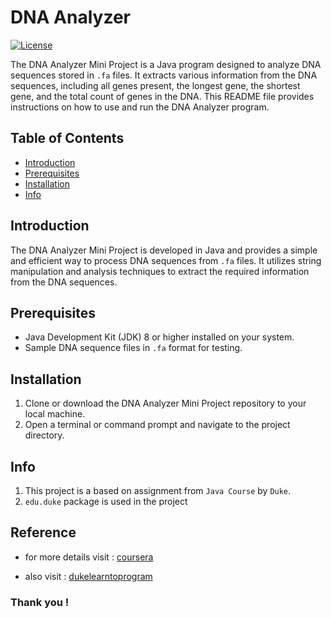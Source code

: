 # DNA Analyzer

[![License](https://img.shields.io/badge/License-MIT-blue.svg)](https://opensource.org/licenses/MIT)

The DNA Analyzer Mini Project is a Java program designed to analyze DNA sequences stored in `.fa` files. It extracts various information from the DNA sequences, including all genes present, the longest gene, the shortest gene, and the total count of genes in the DNA. This README file provides instructions on how to use and run the DNA Analyzer program.

## Table of Contents

-   [Introduction](#introduction)
-   [Prerequisites](#prerequisites)
-   [Installation](#installation)
-   [Info](#info)

## Introduction

The DNA Analyzer Mini Project is developed in Java and provides a simple and efficient way to process DNA sequences from `.fa` files. It utilizes string manipulation and analysis techniques to extract the required information from the DNA sequences.

## Prerequisites

-   Java Development Kit (JDK) 8 or higher installed on your system.
-   Sample DNA sequence files in `.fa` format for testing.

## Installation

1. Clone or download the DNA Analyzer Mini Project repository to your local machine.
2. Open a terminal or command prompt and navigate to the project directory.

## Info

1. This project is a based on assignment from `Java Course` by `Duke`.
2. `edu.duke` package is used in the project

## Reference

-   for more details visit : [coursera](https://www.coursera.org/specializations/object-oriented-programming)

-   also visit : [dukelearntoprogram](https://www.dukelearntoprogram.com/course2/index.php)

### Thank you !
